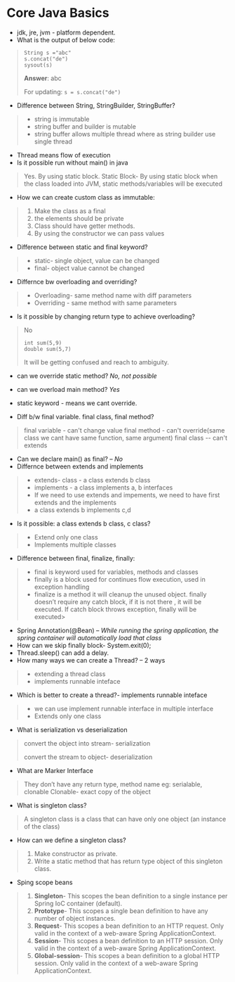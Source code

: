 # Core Java Basics

* jdk, jre, jvm - platform dependent.
* What is the output of below code:

> ```
> String s ="abc"
> s.concat("de")
> sysout(s)
> ```
> 
> **Answer**: abc
> 
> For updating: ```s = s.concat("de") ```

* Difference between String, StringBuilder, StringBuffer?

> * string is immutable
> * string buffer and builder is mutable
> * string buffer allows multiple thread where as string builder use single thread

* Thread means flow of execution
* Is it possible run without main() in java

> Yes.  By using static block.
> Static Block- By using static block when the class loaded into JVM, static methods/variables will be executed

* How we can create custom class as immutable:

> 1. Make the class as a final
> 2. the elements should be private
> 3. Class should have getter methods.
> 4. By using the constructor we can pass values

* Difference between static and final keyword?

> * static- single object, value can be changed
> * final- object value cannot be changed

* Differnce bw overloading and overriding?

> * Overloading- same method name with diff parameters
> * Overriding - same method with same parameters

* Is it possible by changing return type to achieve overloading?

> No
> 
> ```
> int sum(5,9)
> double sum(5,7)
> ```
> 
> It will be getting confused and reach to ambiguity.

* can we override static method? *No, not possible*
* can we overload main method?  *Yes*
* static keyword - means we cant override.

* Diff b/w final variable. final class, final method?

> final variable - can't change value
> final method - can't override(same class we cant have same function, same argument)
> final class -- can't extends

* Can we declare main() as final? – *No*
* Differnce between extends and implements

> * extends- class - a class extends b class
> * implements - a class implements a, b interfaces
> * If we need to use extends and impements, we need to have first extends and the implements
> * a class extends b implements c,d

* Is it possible: a class extends b class, c class?

> * Extend only one class
> * Implements multiple classes

* Difference between final, finalize, finally:

> * final is keyword used for variables, methods and classes
> * finally is a block used for continues flow execution, used in exception handling
> * finalize is a method it will cleanup the unused object. finally doesn’t require any catch block, if it is not there , it will be executed. If catch block throws exception, finally will be executed>

* Spring Annotation(@Bean) – *While running the spring application, the spring container will automatically load that class*
* How can we skip finally block- System.exit(0);
* Thread.sleep() can add a delay.
* How many ways we can create  a Thread? – 2 ways

> * extending a thread class
> * implements runnable inteface

* Which is better to create a thread?- implements runnable inteface

> * we can use implement runnable interface in multiple interface
> * Extends only one class

* What is serialization vs deserialization

> convert the object into stream- serialization
> 
> convert the stream to object-  deserialization

* What are Marker Interface

> They don’t have any return type, method name eg: serialable, clonable
> Clonable- exact copy of the object

* What is singleton class?

> A singleton class is a class that can have only one object (an instance of the class)

* How can we define a singleton class?

> 1. Make constructor as private.
> 2. Write a static method that has return type object of this singleton class.

* Sping scope beans

> 1. **Singleton**- This scopes the bean definition to a single instance per Spring IoC container (default).
> 2. **Prototype**- This scopes a single bean definition to have any number of object instances.
> 3. **Request**- This scopes a bean definition to an HTTP request. Only valid in the context of a web-aware Spring ApplicationContext.
> 4. **Session**- This scopes a bean definition to an HTTP session. Only valid in the context of a web-aware Spring ApplicationContext.
> 5. **Global-session**- This scopes a bean definition to a global HTTP session. Only valid in the context of a web-aware Spring ApplicationContext.

